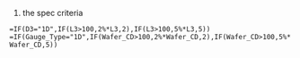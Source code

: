 1. the spec criteria

`=IF(D3="1D",IF(L3>100,2%*L3,2),IF(L3>100,5%*L3,5))`
`=IF(Gauge_Type="1D",IF(Wafer_CD>100,2%*Wafer_CD,2),IF(Wafer_CD>100,5%*Wafer_CD,5))`